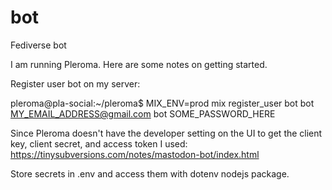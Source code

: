 # bot
Fediverse bot

I am running Pleroma. Here are some notes on getting started.

Register user bot on my server:

pleroma@pla-social:~/pleroma$ MIX_ENV=prod mix register_user bot bot MY_EMAIL_ADDRESS@gmail.com bot SOME_PASSWORD_HERE


Since Pleroma doesn't have the developer setting on the UI to get the client key, client secret, and access token I used:
https://tinysubversions.com/notes/mastodon-bot/index.html

Store secrets in .env and access them with dotenv nodejs package. 
